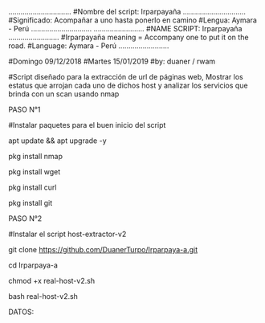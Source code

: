 ﻿...............................
#Nombre del script: Irparpayaña
...............................
#Significado: Acompañar a uno hasta ponerlo en camino 
#Lengua: Aymara - Perú
..............................
.........................
#NAME SCRIPT: Irparpayaña
.........................
#Irparpayaña meaning = Accompany one to put it on the road.
#Language: Aymara - Perú 
.........................

#Domingo 09/12/2018
#Martes 15/01/2019
#by: duaner / rwam

#Script diseñado para la extracción de url de páginas web, Mostrar los estatus que arrojan cada uno de dichos host y analizar los servicios que brinda con un scan usando nmap 

PASO N°1

#Instalar paquetes para el buen inicio del script

apt update && apt upgrade -y

pkg install nmap

pkg install wget

pkg install curl

pkg install git


PASO N°2

#Instalar el script host-extractor-v2

git clone https://github.com/DuanerTurpo/Irparpaya-a.git

cd Irparpaya-a

chmod +x real-host-v2.sh

bash real-host-v2.sh



DATOS: